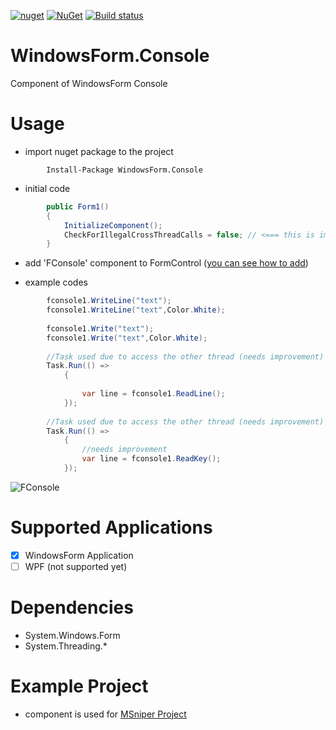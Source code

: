 [![nuget](https://img.shields.io/badge/Nuget-WindowsForm.Console-brightgreen.svg?maxAge=259200)](https://www.nuget.org/packages/WindowsForm.Console)
[![NuGet](https://img.shields.io/nuget/v/WindowsForm.Console.svg)](https://www.nuget.org/packages/WindowsForm.Console)
[![Build status](https://ci.appveyor.com/api/projects/status/enn19h5tkvhy2w95?svg=true)](https://ci.appveyor.com/project/msx752/windowsform-console)

# WindowsForm.Console
Component of WindowsForm Console

# Usage
- import nuget package to the project

```
        Install-Package WindowsForm.Console
```
- initial code
```c#
        public Form1()
        {
            InitializeComponent();
            CheckForIllegalCrossThreadCalls = false; // <=== this is important for async access to thread
        }
```
- add 'FConsole' component to FormControl ([you can see how to add](https://stackoverflow.com/questions/2101171/how-to-add-user-control-in-the-toolbox-for-c-net-for-winforms-by-importing-the))

- example codes
```c#
        fconsole1.WriteLine("text");
        fconsole1.WriteLine("text",Color.White);
        
        fconsole1.Write("text");
        fconsole1.Write("text",Color.White);
        
        //Task used due to access the other thread (needs improvement)
        Task.Run(() =>
            {
                
                var line = fconsole1.ReadLine();
            });
        
        //Task used due to access the other thread (needs improvement)
        Task.Run(() =>
            {
                //needs improvement
                var line = fconsole1.ReadKey();
            });
```
![FConsole](https://raw.githubusercontent.com/msx752/WindowsForm.Console/master/example1.png)

# Supported Applications
- [x] WindowsForm Application
- [ ] WPF (not supported yet)

# Dependencies
- System.Windows.Form
- System.Threading.*

# Example Project
- component is used for [MSniper Project](https://github.com/msx752/MSniper)
